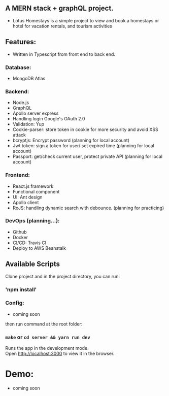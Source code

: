 ## A MERN stack + graphQL project.

- Lotus Homestays is a simple project to view and book a homestays or hotel for vacation rentals, and tourism activities

## Features:

- Written in Typescript from front end to back end.

### Database:

- MongoDB Atlas

### Backend:

- Node.js
- GraphQL
- Apollo server express
- Handling login Google's OAuth 2.0
- Validation: Yup
- Cookie-parser: store token in cookie for more security and avoid XSS attack
- bcryptjs: Encrypt password (planning for local account)
- Jwt token: sign a token for user/ set expired time (planning for local account)
- Passport: get/check current user, protect private API (planning for local account)

### Frontend:
- React.js framework
- Functional component
- UI: Ant design
- Apollo client
- RxJS: handling dynamic search with debounce. (planning for practicing)

### DevOps (planning...):
- Github
- Docker
- CI/CD: Travis CI
- Deploy to AWS Beanstalk

## Available Scripts

Clone project and in the project directory, you can run:

### 'npm install'

### Config:

- coming soon

then run command at the root folder:

### `make` or `cd server && yarn run dev`

Runs the app in the development mode.\
Open [http://localhost:3000](http://localhost:3000) to view it in the browser.

# Demo:

- coming soon
